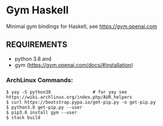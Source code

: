 # Gym Haskell

Minimal gym bindings for Haskell, see https://gym.openai.com

## REQUIREMENTS

 - python 3.8 and
 - gym (https://gym.openai.com/docs/#installation)

### ArchLinux Commands:

    $ yay -S python38                # for yay see https://wiki.archlinux.org/index.php/AUR_helpers
    $ curl https://bootstrap.pypa.io/get-pip.py -o get-pip.py
    $ python3.8 get-pip.py --user
    $ pip3.8 install gym --user
    $ stack build
